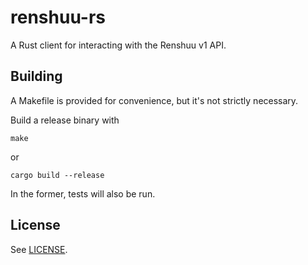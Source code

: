 # renshuu-rs

A Rust client for interacting with the Renshuu v1 API.

## Building

A Makefile is provided for convenience, but it's not strictly necessary.

Build a release binary with

    make

or

    cargo build --release

In the former, tests will also be run.

## License

See [LICENSE](./LICENSE).

